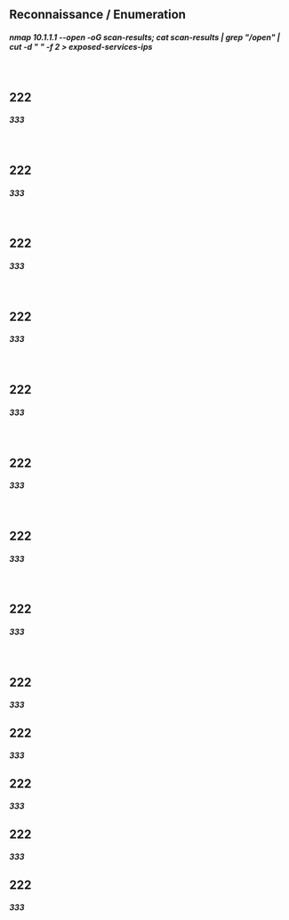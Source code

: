 <h2>Reconnaissance / Enumeration</h2>
<h5>nmap 10.1.1.1 --open -oG scan-results; cat scan-results | grep "/open" | cut -d " " -f 2 > exposed-services-ips</h5>
<br>
<h2>222</h2>
<h5>333</h5>
<br>
<h2>222</h2>
<h5>333</h5>
<br>
<h2>222</h2>
<h5>333</h5>
<br>
<h2>222</h2>
<h5>333</h5>
<br>
<h2>222</h2>
<h5>333</h5>
<br>
<h2>222</h2>
<h5>333</h5>
<br>
<h2>222</h2>
<h5>333</h5>
<br>
<h2>222</h2>
<h5>333</h5>
<br>
<h2>222</h2>
<h5>333</h5>
<h2>222</h2>
<h5>333</h5>
<h2>222</h2>
<h5>333</h5>
<h2>222</h2>
<h5>333</h5>
<h2>222</h2>
<h5>333</h5>
